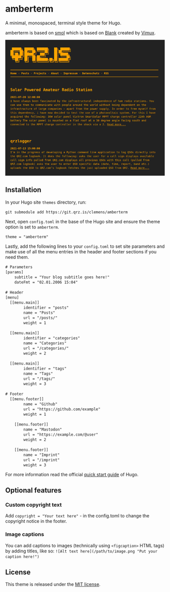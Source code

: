 # amberterm

A minimal, monospaced, terminal style theme for Hugo.

amberterm is based on [smol](https://github.com/colorchestra/smol) which is based on [Blank](https://github.com/Vimux/Blank) created by [Vimux](https://github.com/Vimux).


![Screenshot](/images/screenshot.png)

## Installation

In your Hugo site `themes` directory, run:

```
git submodule add https://git.qrz.is/clemens/amberterm
```

Next, open `config.toml` in the base of the Hugo site and ensure the theme option is set to `amberterm`.

```
theme = "amberterm"
```

Lastly, add the following lines to your `config.toml` to set site parameters and make use of all the menu entries in the header and footer sections if you need them.

```
# Parameters
[params]
    subtitle = "Your blog subtitle goes here!"
    dateFmt = "02.01.2006 15:04"

# Header
[menu]
  [[menu.main]]
        identifier = "posts"
        name = "Posts"
        url = "/posts/"
        weight = 1 

  [[menu.main]]
        identifier = "categories"
        name = "Categories"
        url = "/categories/"
        weight = 2 

  [[menu.main]]
        identifier = "tags"
        name = "Tags"
        url = "/tags/"
        weight = 3

# Footer
  [[menu.footer]]
        name = "Github"
        url = "https://github.com/example"
        weight = 1 

    [[menu.footer]]
        name = "Mastodon"
        url = "https://example.com/@user"
        weight = 2 

    [[menu.footer]]
        name = "Imprint"
        url = "/imprint"
        weight = 3 

```

For more information read the official [quick start guide](https://gohugo.io/getting-started/quick-start/) of Hugo.

## Optional features
### Custom copyright text
Add `copyright = "Your text here"` - in the config.toml to change the copyright notice in the footer.

### Image captions
You can add captions to images (technically using `<figcaption>` HTML tags) by adding titles, like so: `![Alt text here](/path/to/image.png "Put your caption here!")`

## License

This theme is released under the [MIT license](https://git.qrz.is/clemens/amberterm/raw/branch/master/LICENSE.md).
